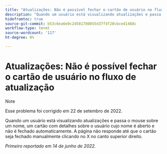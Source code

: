 ```yaml
---
title: "Atualizações: Não é possível fechar o cartão de usuário no fluxo de atualização"
description: "Quando um usuário está visualizando atualizações e passa o mouse sobre um nome, um cartão com detalhes sobre o usuário cujo nome ele é aberto e não é fechado automaticamente. A página não responde até que o cartão seja fechado manualmente clicando no X no canto superior direito."
hidefromtoc: true
source-git-commit: b53c6ea6e0c24581780855d37f4f20cbce41468c
workflow-type: tm+mt
source-wordcount: '117'
ht-degree: 0%

---
```



# Atualizações: Não é possível fechar o cartão de usuário no fluxo de atualização

>[!NOTE]
>
>Esse problema foi corrigido em 22 de setembro de 2022.

Quando um usuário está visualizando atualizações e passa o mouse sobre um nome, um cartão com detalhes sobre o usuário cujo nome é aberto e não é fechado automaticamente. A página não responde até que o cartão seja fechado manualmente clicando no X no canto superior direito.

_Primeiro reportado em 14 de junho de 2022._
